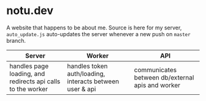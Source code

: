 # notu.dev
A website that happens to be about me. Source is here for my server, `auto_update.js` auto-updates the server whenever a new push on `master` branch.


|Server|Worker|API|
|---|---|---|
|handles page loading, and redirects api calls to the worker|handles token auth/loading, interacts between user & api|communicates between db/external apis and worker|